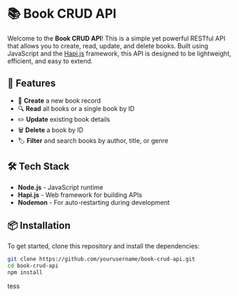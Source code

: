 # 📚 Book CRUD API

Welcome to the **Book CRUD API**! This is a simple yet powerful RESTful API that allows you to create, read, update, and delete books. Built using JavaScript and the [Hapi.js](https://hapi.dev/) framework, this API is designed to be lightweight, efficient, and easy to extend.

## 🚀 Features

- 📖 **Create** a new book record
- 🔍 **Read** all books or a single book by ID
- ✏️ **Update** existing book details
- 🗑️ **Delete** a book by ID
- 🏷️ **Filter** and search books by author, title, or genre

## 🛠️ Tech Stack

- **Node.js** - JavaScript runtime
- **Hapi.js** - Web framework for building APIs
- **Nodemon** - For auto-restarting during development

## 📦 Installation

To get started, clone this repository and install the dependencies:

```bash
git clone https://github.com/yourusername/book-crud-api.git
cd book-crud-api
npm install
```

tess
